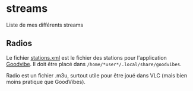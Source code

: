 # streams
Liste de mes différents streams

## Radios

Le fichier [stations.xml](/stations.xml) est le fichier des stations pour l'application [Goodvibe](https://goodvibes.readthedocs.io/en/stable/#). Il doit être placé dans `/home/*user*/.local/share/goodvibes`.

Radio est un fichier .m3u, surtout utile pour être joué dans VLC (mais bien moins pratique que GoodVibes).
